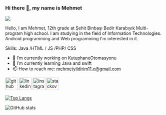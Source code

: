 ### Hi there 👋, my name is Mehmet
![](https://blogger.googleusercontent.com/img/b/R29vZ2xl/AVvXsEgo6ZZHuns-ra6qXugYhDCL8KrlOdpFLNlTAfc0UE9n48b7N-BWfRO4Ex0uCvT2ydIacdZPZLtAElzhj_d79-Aunwv92r0INgvjH_PDLfeWzs7j4ZfVbMshwYW9lOemdUQz8nr0YE3L-MDyggFpnB4_UDBpUyQcsDH_yQ6Mrcn8t_vQiYSUFBhIiS2S/s1600/Android-IO22AndroidDevRecap_Header.png)

Hello, I am Mehmet, 12th grade at Şehit Binbaşı Bedir Karabıyık Multi-program high school.
    I am studying in the field of Information Technologies. Android programming and Web programming
    I'm interested in it.

Skills: Java /HTML / JS /PHP/ CSS

- 🔭 I’m currently working on KutuphaneOtomasyonu 
- 🌱 I’m currently learning Java and swift 
- 📫 How to reach me: mehmetyildirim11.e@gmail.com 


[<img src='https://cdn.jsdelivr.net/npm/simple-icons@3.0.1/icons/github.svg' alt='github' height='40'>](https://github.com/Erlikhan35)  [<img src='https://cdn.jsdelivr.net/npm/simple-icons@3.0.1/icons/linkedin.svg' alt='linkedin' height='40'>](https://www.linkedin.com/in/www.linkedin.com/in/mehmet-yıldırım-59b44a2b7/)  [<img src='https://cdn.jsdelivr.net/npm/simple-icons@3.0.1/icons/instagram.svg' alt='instagram' height='40'>](https://www.instagram.com/erlik_han1/)  [<img src='https://cdn.jsdelivr.net/npm/simple-icons@3.0.1/icons/stackoverflow.svg' alt='stackoverflow' height='40'>](https://stackoverflow.com/users/23475612)  

[![Top Langs](https://github-readme-stats.vercel.app/api/top-langs/?username=Erlikhan35)](https://github.com/anuraghazra/github-readme-stats)

![GitHub stats](https://github-readme-stats.vercel.app/api?username=Erlikhan35&show_icons=true)  

